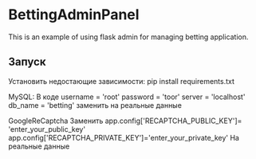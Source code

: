 # BettingAdminPanel

This is an example of using flask admin for managing betting application.


## Запуск

Установить недостающие зависимости: pip install requirements.txt

MySQL: В коде username = 'root' password = 'toor' server = 'localhost' db_name = 'betting' заменить на реальные данные

GoogleReCaptcha Заменить app.config['RECAPTCHA_PUBLIC_KEY']= 'enter_your_public_key' app.config['RECAPTCHA_PRIVATE_KEY']='enter_your_private_key' На реальные данные
